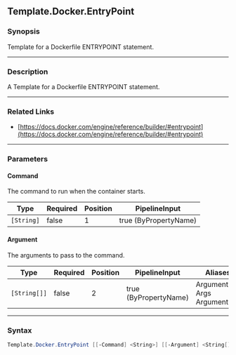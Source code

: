Template.Docker.EntryPoint
--------------------------

### Synopsis
Template for a Dockerfile ENTRYPOINT statement.

---

### Description

A Template for a Dockerfile ENTRYPOINT statement.

---

### Related Links
* [https://docs.docker.com/engine/reference/builder/#entrypoint](https://docs.docker.com/engine/reference/builder/#entrypoint)

---

### Parameters
#### **Command**
The command to run when the container starts.

|Type      |Required|Position|PipelineInput        |
|----------|--------|--------|---------------------|
|`[String]`|false   |1       |true (ByPropertyName)|

#### **Argument**
The arguments to pass to the command.

|Type        |Required|Position|PipelineInput        |Aliases                            |
|------------|--------|--------|---------------------|-----------------------------------|
|`[String[]]`|false   |2       |true (ByPropertyName)|Arguments<br/>Args<br/>ArgumentList|

---

### Syntax
```PowerShell
Template.Docker.EntryPoint [[-Command] <String>] [[-Argument] <String[]>] [<CommonParameters>]
```
